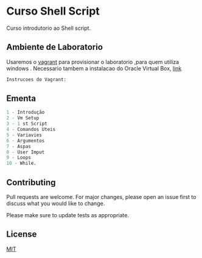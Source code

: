 # Curso Shell Script

Curso introdutorio ao Shell script.

## Ambiente de Laboratorio

Usaremos o [vagrant](https://www.vagrantup.com/downloads) para provisionar o laboratorio ,para quem utiliza windows .
Necessario tambem a instalacao do Oracle Virtual Box, [link](https://www.virtualbox.org/)

```bash
Instrucoes do Vagrant:
```

## Ementa

```python
1 - Introdução
2 - Vm Setup
3 - 1 st Script
4 - Comandos Uteis
5 - Variavies
6 - Argumentos
7 - Aspas
8 - User Imput
9 - Loops
10 - While.


```

## Contributing
Pull requests are welcome. For major changes, please open an issue first to discuss what you would like to change.

Please make sure to update tests as appropriate.

## License
[MIT](https://choosealicense.com/licenses/mit/)
